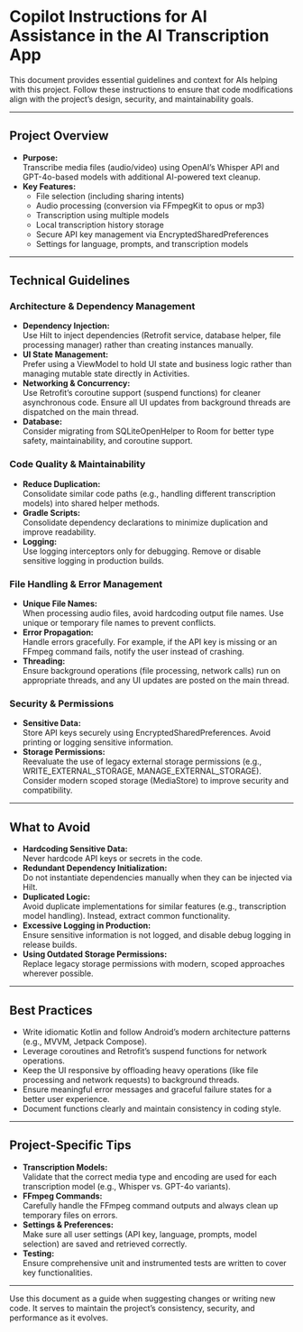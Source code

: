 # Copilot Instructions for AI Assistance in the AI Transcription App

This document provides essential guidelines and context for AIs helping with this project. Follow these instructions to ensure that code modifications align with the project’s design, security, and maintainability goals.

---

## Project Overview
- **Purpose:**  
  Transcribe media files (audio/video) using OpenAI’s Whisper API and GPT-4o-based models with additional AI-powered text cleanup.
- **Key Features:**  
  - File selection (including sharing intents)  
  - Audio processing (conversion via FFmpegKit to opus or mp3)  
  - Transcription using multiple models  
  - Local transcription history storage  
  - Secure API key management via EncryptedSharedPreferences  
  - Settings for language, prompts, and transcription models

---

## Technical Guidelines

### Architecture & Dependency Management
- **Dependency Injection:**  
  Use Hilt to inject dependencies (Retrofit service, database helper, file processing manager) rather than creating instances manually.
- **UI State Management:**  
  Prefer using a ViewModel to hold UI state and business logic rather than managing mutable state directly in Activities.
- **Networking & Concurrency:**  
  Use Retrofit’s coroutine support (suspend functions) for cleaner asynchronous code. Ensure all UI updates from background threads are dispatched on the main thread.
- **Database:**  
  Consider migrating from SQLiteOpenHelper to Room for better type safety, maintainability, and coroutine support.

### Code Quality & Maintainability
- **Reduce Duplication:**  
  Consolidate similar code paths (e.g., handling different transcription models) into shared helper methods.
- **Gradle Scripts:**  
  Consolidate dependency declarations to minimize duplication and improve readability.
- **Logging:**  
  Use logging interceptors only for debugging. Remove or disable sensitive logging in production builds.

### File Handling & Error Management
- **Unique File Names:**  
  When processing audio files, avoid hardcoding output file names. Use unique or temporary file names to prevent conflicts.
- **Error Propagation:**  
  Handle errors gracefully. For example, if the API key is missing or an FFmpeg command fails, notify the user instead of crashing.
- **Threading:**  
  Ensure background operations (file processing, network calls) run on appropriate threads, and any UI updates are posted on the main thread.

### Security & Permissions
- **Sensitive Data:**  
  Store API keys securely using EncryptedSharedPreferences. Avoid printing or logging sensitive information.
- **Storage Permissions:**  
  Reevaluate the use of legacy external storage permissions (e.g., WRITE_EXTERNAL_STORAGE, MANAGE_EXTERNAL_STORAGE). Consider modern scoped storage (MediaStore) to improve security and compatibility.

---

## What to Avoid
- **Hardcoding Sensitive Data:**  
  Never hardcode API keys or secrets in the code.
- **Redundant Dependency Initialization:**  
  Do not instantiate dependencies manually when they can be injected via Hilt.
- **Duplicated Logic:**  
  Avoid duplicate implementations for similar features (e.g., transcription model handling). Instead, extract common functionality.
- **Excessive Logging in Production:**  
  Ensure sensitive information is not logged, and disable debug logging in release builds.
- **Using Outdated Storage Permissions:**  
  Replace legacy storage permissions with modern, scoped approaches wherever possible.

---

## Best Practices
- Write idiomatic Kotlin and follow Android’s modern architecture patterns (e.g., MVVM, Jetpack Compose).
- Leverage coroutines and Retrofit’s suspend functions for network operations.
- Keep the UI responsive by offloading heavy operations (like file processing and network requests) to background threads.
- Ensure meaningful error messages and graceful failure states for a better user experience.
- Document functions clearly and maintain consistency in coding style.

---

## Project-Specific Tips
- **Transcription Models:**  
  Validate that the correct media type and encoding are used for each transcription model (e.g., Whisper vs. GPT-4o variants).
- **FFmpeg Commands:**  
  Carefully handle the FFmpeg command outputs and always clean up temporary files on errors.
- **Settings & Preferences:**  
  Make sure all user settings (API key, language, prompts, model selection) are saved and retrieved correctly.
- **Testing:**  
  Ensure comprehensive unit and instrumented tests are written to cover key functionalities.

---

Use this document as a guide when suggesting changes or writing new code. It serves to maintain the project’s consistency, security, and performance as it evolves.
